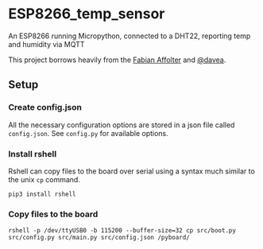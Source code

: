 # ESP8266_temp_sensor
An ESP8266 running Micropython, connected to a DHT22, reporting temp and humidity via MQTT

This project borrows heavily from the [Fabian Affolter](https://home-assistant.io/blog/2016/08/31/esp8266-and-micropython-part2/) and [@davea](https://github.com/davea/sonoff-mqtt).

## Setup

### Create config.json

All the necessary configuration options are stored in a json file called `config.json`.  See `config.py` for available options.

### Install rshell

Rshell can copy files to the board over serial using a syntax much similar to the unix `cp` command.

```
pip3 install rshell
```

### Copy files to the board 

```
rshell -p /dev/ttyUSB0 -b 115200 --buffer-size=32 cp src/boot.py src/config.py src/main.py src/config.json /pyboard/
```
